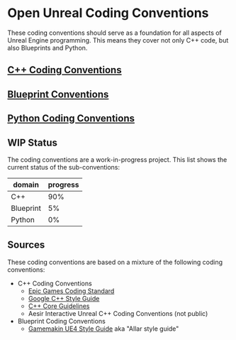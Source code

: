 # Open Unreal Coding Conventions

These coding conventions should serve as a foundation for all aspects of Unreal Engine programming. This means they cover not only C++ code, but also Blueprints and Python.

## [C++ Coding Conventions](./C++/README.md)
## [Blueprint Conventions](./Blueprint/README.md)
## [Python Coding Conventions](./Python/README.md)

## WIP Status

The coding conventions are a work-in-progress project. This list shows the current status of the sub-conventions:

| domain    | progress |
|-----------|----------|
| C++       | 90%      |
| Blueprint | 5%       |
| Python    | 0%       |

## Sources

These coding conventions are based on a mixture of the following coding conventions:
- C++ Coding Conventions
    - [Epic Games Coding Standard](https://docs.unrealengine.com/en-US/ProductionPipelines/DevelopmentSetup/CodingStandard/index.html)
    - [Google C++ Style Guide](https://google.github.io/styleguide/cppguide.html)
    - [C++ Core Guidelines](http://isocpp.github.io/CppCoreGuidelines/CppCoreGuidelines)
    - Aesir Interactive Unreal C++ Coding Conventions (not public)
- Blueprint Coding Conventions
    - [Gamemakin UE4 Style Guide](https://github.com/Allar/ue4-style-guide) aka "Allar style guide"
